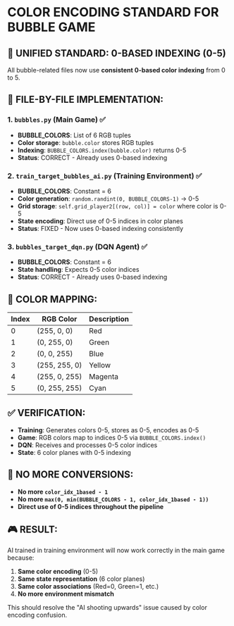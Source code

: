 # COLOR ENCODING STANDARD FOR BUBBLE GAME

## 🎯 UNIFIED STANDARD: 0-BASED INDEXING (0-5)

All bubble-related files now use **consistent 0-based color indexing** from 0 to 5.

## 📁 FILE-BY-FILE IMPLEMENTATION:

### 1. `bubbles.py` (Main Game) ✅
- **BUBBLE_COLORS**: List of 6 RGB tuples
- **Color storage**: `bubble.color` stores RGB tuples
- **Indexing**: `BUBBLE_COLORS.index(bubble.color)` returns 0-5
- **Status**: CORRECT - Already uses 0-based indexing

### 2. `train_target_bubbles_ai.py` (Training Environment) ✅
- **BUBBLE_COLORS**: Constant = 6
- **Color generation**: `random.randint(0, BUBBLE_COLORS-1)` → 0-5
- **Grid storage**: `self.grid_player2[(row, col)] = color` where color is 0-5
- **State encoding**: Direct use of 0-5 indices in color planes
- **Status**: FIXED - Now uses 0-based indexing consistently

### 3. `bubbles_target_dqn.py` (DQN Agent) ✅
- **BUBBLE_COLORS**: Constant = 6
- **State handling**: Expects 0-5 color indices
- **Status**: CORRECT - Already uses 0-based indexing

## 🔄 COLOR MAPPING:

| Index | RGB Color | Description |
|-------|-----------|-------------|
| 0     | (255, 0, 0)   | Red        |
| 1     | (0, 255, 0)   | Green      |
| 2     | (0, 0, 255)   | Blue       |
| 3     | (255, 255, 0) | Yellow     |
| 4     | (255, 0, 255) | Magenta    |
| 5     | (0, 255, 255) | Cyan       |

## ✅ VERIFICATION:

- **Training**: Generates colors 0-5, stores as 0-5, encodes as 0-5
- **Game**: RGB colors map to indices 0-5 via `BUBBLE_COLORS.index()`
- **DQN**: Receives and processes 0-5 color indices
- **State**: 6 color planes with 0-5 indexing

## 🚫 NO MORE CONVERSIONS:

- **No more `color_idx_1based - 1`**
- **No more `max(0, min(BUBBLE_COLORS - 1, color_idx_1based - 1))`**
- **Direct use of 0-5 indices throughout the pipeline**

## 🎮 RESULT:

AI trained in training environment will now work correctly in the main game because:
1. **Same color encoding** (0-5)
2. **Same state representation** (6 color planes)
3. **Same color associations** (Red=0, Green=1, etc.)
4. **No more environment mismatch**

This should resolve the "AI shooting upwards" issue caused by color encoding confusion.
